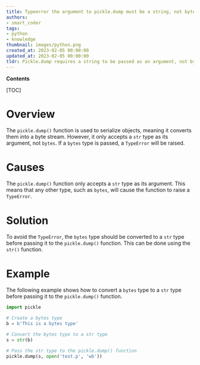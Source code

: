 ```yaml
---
title: Typeerror the argument to pickle.dump must be a string, not bytes
authors:
- smart_coder
tags:
- python
- knowledge
thumbnail: images/python.png
created_at: 2023-02-05 00:00:00
updated_at: 2023-02-05 00:00:00
tldr: Pickle.dump requires a string to be passed as an argument, not bytes.
---
```


**Contents**

[TOC]

# Overview

The `pickle.dump()` function is used to serialize objects, meaning it converts them into a byte stream. However, it only accepts a `str` type as its argument, not `bytes`. If a `bytes` type is passed, a `TypeError` will be raised.

# Causes

The `pickle.dump()` function only accepts a `str` type as its argument. This means that any other type, such as `bytes`, will cause the function to raise a `TypeError`.

# Solution

To avoid the `TypeError`, the `bytes` type should be converted to a `str` type before passing it to the `pickle.dump()` function. This can be done using the `str()` function.

# Example

The following example shows how to convert a `bytes` type to a `str` type before passing it to the `pickle.dump()` function.

```python
import pickle

# Create a bytes type
b = b'This is a bytes type'

# Convert the bytes type to a str type
s = str(b)

# Pass the str type to the pickle.dump() function
pickle.dump(s, open('test.p', 'wb'))
```
